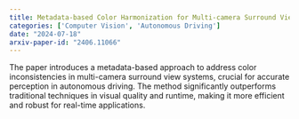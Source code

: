 ```yaml
---
title: Metadata-based Color Harmonization for Multi-camera Surround View Systems
categories: ['Computer Vision', 'Autonomous Driving']
date: "2024-07-18"
arxiv-paper-id: "2406.11066"
---
```

The paper introduces a metadata-based approach to address color inconsistencies in multi-camera surround view systems, crucial for accurate perception in autonomous driving. The method significantly outperforms traditional techniques in visual quality and runtime, making it more efficient and robust for real-time applications.
